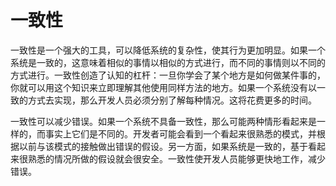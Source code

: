 # 一致性

一致性是一个强大的工具，可以降低系统的复杂性，使其行为更加明显。如果一个系统是一致的，这意味着相似的事情以相似的方式进行，而不同的事情则以不同的方式进行。一致性创造了认知的杠杆：一旦你学会了某个地方是如何做某件事的，你就可以用这个知识来立即理解其他使用同样方法的地方。如果一个系统没有以一致的方式去实现，那么开发人员必须分别了解每种情况。这将花费更多的时间。

一致性可以减少错误。如果一个系统不具备一致性，那么可能两种情形看起来是一样的，而事实上它们是不同的。开发者可能会看到一个看起来很熟悉的模式，并根据以前与该模式的接触做出错误的假设。另一方面，如果系统是一致的，基于看起来很熟悉的情况所做的假设就会很安全。一致性使开发人员能够更快地工作，减少错误。
